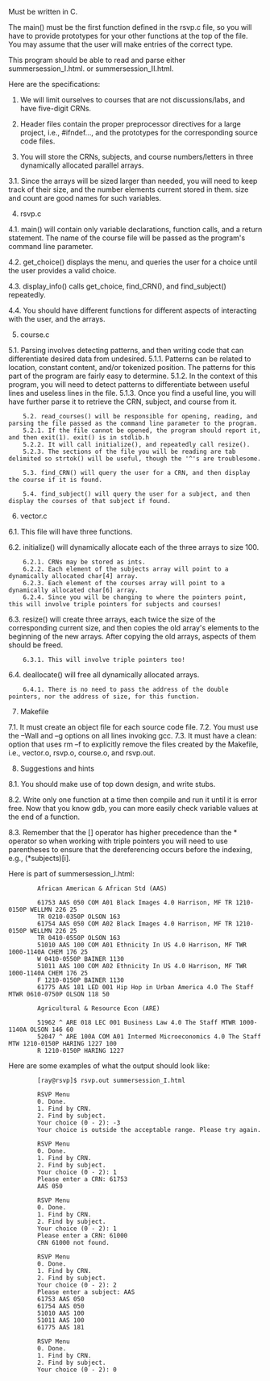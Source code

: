 Must be written in C.

The main() must be the first function defined in the rsvp.c file, so you will have to provide prototypes for your other functions at the top of the file. You may assume that the user will make entries of the correct type.

This program should be able to read and parse either summersession_I.html. or summersession_II.html.

Here are the specifications:
1. We will limit ourselves to courses that are not discussions/labs, and have five-digit CRNs.

2. Header files contain the proper preprocessor directives for a large project, i.e., #ifndef..., and the prototypes for the corresponding source code files.

3. You will store the CRNs, subjects, and course numbers/letters in three dynamically allocated parallel arrays.

3.1. Since the arrays will be sized larger than needed, you will need to keep track of their size, and the number elements current stored in them. size and count are good names for such variables.

4. rsvp.c

4.1. main() will contain only variable declarations, function calls, and a return statement. The name of the course file will be passed as the program's command line parameter.

4.2. get_choice() displays the menu, and queries the user for a choice until the user provides a valid choice.

4.3. display_info() calls get_choice, find_CRN(), and find_subject() repeatedly.

4.4. You should have different functions for different aspects of interacting with the user, and the arrays.

5. course.c

5.1. Parsing involves detecting patterns, and then writing code that can differentiate desired data from undesired.
        5.1.1. Patterns can be related to location, constant content, and/or tokenized position. The patterns for this part of the program are fairly easy to determine.
        5.1.2. In the context of this program, you will need to detect patterns to differentiate between useful lines and useless lines in the file.
        5.1.3. Once you find a useful line, you will have further parse it to retrieve the CRN, subject, and course from it.

        5.2. read_courses() will be responsible for opening, reading, and parsing the file passed as the command line parameter to the program.
        5.2.1. If the file cannot be opened, the program should report it, and then exit(1). exit() is in stdlib.h
        5.2.2. It will call initialize(), and repeatedly call resize().
        5.2.3. The sections of the file you will be reading are tab delimited so strtok() will be useful, though the '^'s are troublesome.

        5.3. find_CRN() will query the user for a CRN, and then display the course if it is found.

        5.4. find_subject() will query the user for a subject, and then display the courses of that subject if found.

6. vector.c

6.1. This file will have three functions.

6.2. initialize() will dynamically allocate each of the three arrays to size 100.

        6.2.1. CRNs may be stored as ints.
        6.2.2. Each element of the subjects array will point to a dynamically allocated char[4] array.
        6.2.3. Each element of the courses array will point to a dynamically allocated char[6] array.
        6.2.4. Since you will be changing to where the pointers point, this will involve triple pointers for subjects and courses!

6.3. resize() will create three arrays, each twice the size of the corresponding current size, and then copies the old array's elements to the beginning of the new arrays. After copying the old arrays, aspects of them should be freed.

        6.3.1. This will involve triple pointers too!

6.4. deallocate() will free all dynamically allocated arrays.

        6.4.1. There is no need to pass the address of the double pointers, nor the address of size, for this function.

7. Makefile

7.1. It must create an object file for each source code file.
7.2. You must use the –Wall and –g options on all lines invoking gcc. 
7.3. It must have a clean: option that uses rm –f to explicitly remove the files created by the Makefile, i.e., vector.o, rsvp.o, course.o, and rsvp.out. 

8. Suggestions and hints

8.1. You should make use of top down design, and write stubs.
            
8.2. Write only one function at a time then compile and run it until it is error free. Now that you know gdb, you can more easily check variable values at the end of a function.

8.3. Remember that the [] operator has higher precedence than the * operator so when working with triple pointers you will need to use parentheses to ensure that the dereferencing occurs before the indexing, e.g., (*subjects)[i].


Here is part of summersession_I.html:

            African American & African Std (AAS)

            61753 AAS 050 COM A01 Black Images 4.0 Harrison, MF TR 1210-0150P WELLMN 226 25
            TR 0210-0350P OLSON 163
            61754 AAS 050 COM A02 Black Images 4.0 Harrison, MF TR 1210-0150P WELLMN 226 25
            TR 0410-0550P OLSON 163
            51010 AAS 100 COM A01 Ethnicity In US 4.0 Harrison, MF TWR 1000-1140A CHEM 176 25
            W 0410-0550P BAINER 1130
            51011 AAS 100 COM A02 Ethnicity In US 4.0 Harrison, MF TWR 1000-1140A CHEM 176 25
            F 1210-0150P BAINER 1130
            61775 AAS 181 LED 001 Hip Hop in Urban America 4.0 The Staff MTWR 0610-0750P OLSON 118 50

            Agricultural & Resource Econ (ARE)

            51962 ^ ARE 018 LEC 001 Business Law 4.0 The Staff MTWR 1000-1140A OLSON 146 60
            52047 ^ ARE 100A COM A01 Intermed Microeconomics 4.0 The Staff MTW 1210-0150P HARING 1227 100
            R 1210-0150P HARING 1227

Here are some examples of what the output should look like:

            [ray@rsvp]$ rsvp.out summersession_I.html

            RSVP Menu
            0. Done.
            1. Find by CRN.
            2. Find by subject.
            Your choice (0 - 2): -3
            Your choice is outside the acceptable range. Please try again.

            RSVP Menu
            0. Done.
            1. Find by CRN.
            2. Find by subject.
            Your choice (0 - 2): 1
            Please enter a CRN: 61753
            AAS 050

            RSVP Menu
            0. Done.
            1. Find by CRN.
            2. Find by subject.
            Your choice (0 - 2): 1
            Please enter a CRN: 61000
            CRN 61000 not found.

            RSVP Menu
            0. Done.
            1. Find by CRN.
            2. Find by subject.
            Your choice (0 - 2): 2
            Please enter a subject: AAS
            61753 AAS 050
            61754 AAS 050
            51010 AAS 100
            51011 AAS 100
            61775 AAS 181

            RSVP Menu
            0. Done.
            1. Find by CRN.
            2. Find by subject.
            Your choice (0 - 2): 0

